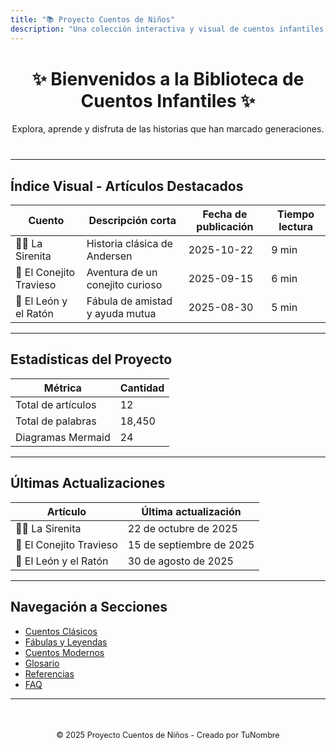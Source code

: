 ```yaml
---
title: "📚 Proyecto Cuentos de Niños"
description: "Una colección interactiva y visual de cuentos infantiles clásicos y modernos."
---
```


<!-- Banner de bienvenida centrado con HTML -->
<div align="center" style="margin: 40px 0;">
  <h1>✨ Bienvenidos a la Biblioteca de Cuentos Infantiles ✨</h1>
  <p>Explora, aprende y disfruta de las historias que han marcado generaciones.</p>
</div>

---

## Índice Visual - Artículos Destacados

| Cuento                    | Descripción corta                  | Fecha de publicación | Tiempo lectura |
|---------------------------|----------------------------------|----------------------|----------------|
| 🧜‍♀️ La Sirenita          | Historia clásica de Andersen      | 2025-10-22           | 9 min          |
| 🐰 El Conejito Travieso    | Aventura de un conejito curioso   | 2025-09-15           | 6 min          |
| 🦁 El León y el Ratón      | Fábula de amistad y ayuda mutua   | 2025-08-30           | 5 min          |

---

## Estadísticas del Proyecto

| Métrica               | Cantidad          |
|-----------------------|-------------------|
| Total de artículos    | 12                |
| Total de palabras     | 18,450            |
| Diagramas Mermaid     | 24                |

---

## Últimas Actualizaciones

| Artículo                | Última actualización |
|-------------------------|----------------------|
| 🧜‍♀️ La Sirenita         | 22 de octubre de 2025 |
| 🐰 El Conejito Travieso   | 15 de septiembre de 2025 |
| 🦁 El León y el Ratón     | 30 de agosto de 2025  |

---

## Navegación a Secciones

- [Cuentos Clásicos](#)
- [Fábulas y Leyendas](#)
- [Cuentos Modernos](#)
- [Glosario](glosario.md)
- [Referencias](referencias.md)
- [FAQ](#)

---

<footer style="margin-top: 50px; font-size: 0.9em; text-align: center;">
  <p>© 2025 Proyecto Cuentos de Niños - Creado por TuNombre</p>
</footer>
